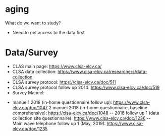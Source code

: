 # aging
What do we want to study?
- Need to get access to the data first

# Data/Survey
* CLAS main page: https://www.clsa-elcv.ca/
* CLSA data collection: https://www.clsa-elcv.ca/researchers/data-collection
* CLSA survey protocol: https://clsa-elcv.ca/doc/511
* CLSA survey protocol follow up 2014: https://www.clsa-elcv.ca/doc/519
* Survey Manuel:
- manue 1 2018 (in-home questionnaire follow up): https://www.clsa-elcv.ca/doc/1047
 2 manuel 2018 (in-home questionnaire, baseline comprehensive): https://clsa-elcv.ca/doc/1048
 -- 2018 follow up 1 (data collection site questionnaire): https://www.clsa-elcv.ca/doc/1236
 -- Main wave telephone follow up 1 (May, 2019): https://www.clsa-elcv.ca/doc/1235
